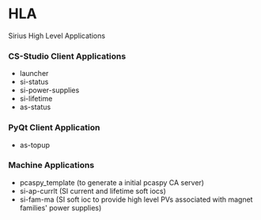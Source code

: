 # HLA
Sirius High Level Applications

### CS-Studio Client Applications
* launcher
* si-status
* si-power-supplies
* si-lifetime
* as-status

### PyQt Client Application
* as-topup

### Machine Applications
* pcaspy_template (to generate a initial pcaspy CA server)
* si-ap-currlt (SI current and lifetime soft iocs)
* si-fam-ma (SI soft ioc to provide high level PVs associated with magnet families' power supplies)
